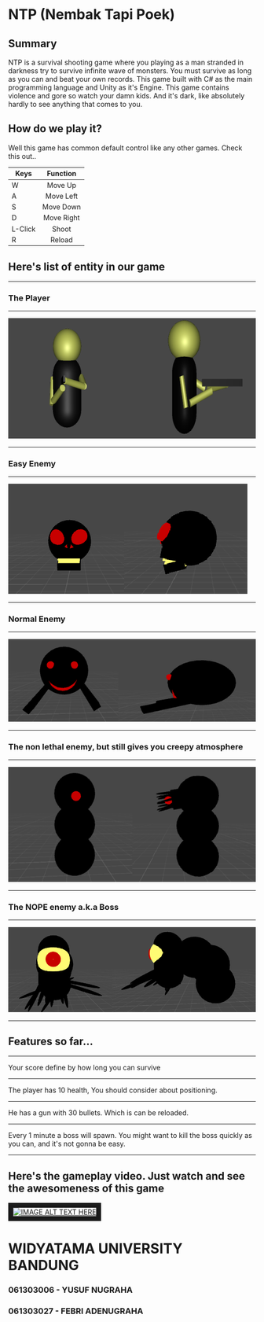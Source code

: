 # NTP (Nembak Tapi Poek)
## Summary
NTP is a survival shooting game where you playing as a man stranded in darkness try to survive infinite wave of monsters. You must survive as long as you can and beat your own records. This game built with C# as the main programming language and Unity as it's Engine. This game contains violence and gore so watch your damn kids. And it's dark, like absolutely hardly to see anything that comes to you.

## How do we play it?
Well this game has common default control like any other games. Check this out..

| Keys   | Function  |
| ------ |:----------:
| W      | Move Up   |
| A      | Move Left |
| S      | Move Down |
| D      | Move Right|
| L-Click| Shoot     |
| R      | Reload    |

## Here's list of entity in our game

***
### The Player
***
![alt text](https://github.com/yusuf1494/NTP-NembakTapiPoek/blob/master/source/playrpic.png "The Player")
***
### Easy Enemy
***
![alt text](https://github.com/yusuf1494/NTP-NembakTapiPoek/blob/master/source/skullpic.png "The Easy Enemy")
***
### Normal Enemy
***
![alt text](https://github.com/yusuf1494/NTP-NembakTapiPoek/blob/master/source/monspic.png "The Normal Enemy")
***
### The non lethal enemy, but still gives you creepy atmosphere
***
![alt text](https://github.com/yusuf1494/NTP-NembakTapiPoek/blob/master/source/hilpic.png "The Non Lethal Enemy")
***
### The NOPE enemy a.k.a Boss
***
![alt text](https://github.com/yusuf1494/NTP-NembakTapiPoek/blob/master/source/bosspic.png "BOSS!!")
***

## Features so far...
***
Your score define by how long you can survive
***
The player has 10 health, You should consider about positioning.
***
He has a gun with 30 bullets. Which is can be reloaded.
***
Every 1 minute a boss will spawn. You might want to kill the boss quickly as you can, and it's not gonna be easy.
***

## Here's the gameplay video. Just watch and see the awesomeness of this game
<a href="http://www.youtube.com/watch?feature=player_embedded&v=Ff38wqXo9Gc
" target="_blank"><img src="http://img.youtube.com/vi/Ff38wqXo9Gc/0.jpg" 
alt="IMAGE ALT TEXT HERE" width="400" height="250" border="10" /></a>

# WIDYATAMA UNIVERSITY BANDUNG
### 061303006 - YUSUF NUGRAHA
### 061303027 - FEBRI ADENUGRAHA

